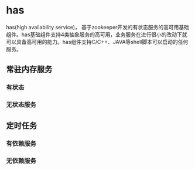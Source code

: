 
# has
has(high availability service)， 基于zookeeper开发的有状态服务的高可用基础组件。has基础组件支持4类抽象服务的高可用，业务服务在进行很小的改动下就可以具备高可用的能力。has组件支持C/C++、JAVA等shell脚本可以启动的任何服务。

## 常驻内存服务

### 有状态

### 无状态服务

## 定时任务

### 有依赖服务

### 无依赖服务

